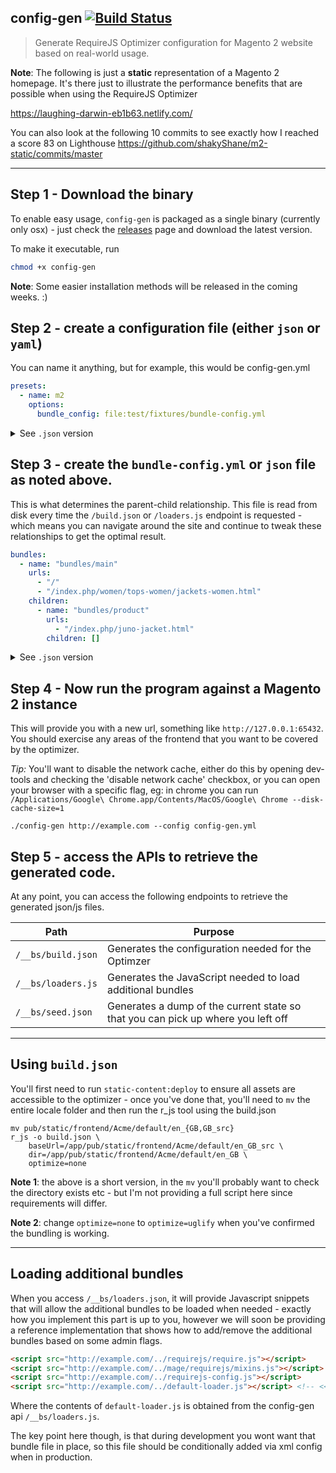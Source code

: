 ## config-gen [![Build Status](https://travis-ci.org/WeareJH/config-gen.svg?branch=master)](https://travis-ci.org/WeareJH/config-gen)

> Generate RequireJS Optimizer configuration for Magento 2 website based on real-world usage.


**Note**: The following is just a **static** representation of a Magento 2 homepage. It's there just to illustrate
the performance benefits that are possible when using the RequireJS Optimizer

https://laughing-darwin-eb1b63.netlify.com/

You can also look at the following 10 commits to see exactly how I reached a score 83 on Lighthouse https://github.com/shakyShane/m2-static/commits/master

---

## Step 1 - Download the binary

To enable easy usage, `config-gen` is packaged as a single binary (currently only osx) - just check
the [releases](https://github.com/shakyShane/config-gen/releases) page and download the latest version.

To make it executable, run

```sh
chmod +x config-gen
```

**Note**: Some easier installation methods will be released in the coming weeks. :)

## Step 2 - create a configuration file (either `json` or `yaml`)

You can name it anything, but for example, this would be config-gen.yml

```yml
presets:
  - name: m2
    options:
      bundle_config: file:test/fixtures/bundle-config.yml
```

<details>
  <summary>See <code>.json</code> version</summary><p>

    {
      "presets": [
        {
          "name": "m2",
          "options": {
            "bundle_config": "file:test/fixtures/bundle-config.json"
          }
        }
      ]
    }

</p>
</details>

## Step 3 - create the `bundle-config.yml` or `json` file as noted above.

This is what determines the parent-child relationship. This file is 
read from disk every time the `/build.json` or `/loaders.js` endpoint is
requested - which means you can navigate around the site and continue
to tweak these relationships to get the optimal result.

```yml
bundles:
  - name: "bundles/main"
    urls:
      - "/"
      - "/index.php/women/tops-women/jackets-women.html"
    children:
      - name: "bundles/product"
        urls:
          - "/index.php/juno-jacket.html"
        children: []
```

<details>
  <summary>See <code>.json</code> version</summary><p>

    {
      "bundles": [
        {
          "name": "bundles/main",
          "urls": [
            "/",
            "/index.php/women/tops-women/jackets-women.html"
          ],
          "children": [
            {
              "name": "bundles/product",
              "urls": [
                "/index.php/juno-jacket.html"
              ],
              "children": []
            }
          ]
        }
      ]
    }

</p>
</details>

## Step 4 - Now run the program against a Magento 2 instance

This will provide you with a new url, something like `http://127.0.0.1:65432`. You should
exercise any areas of the frontend that you want to be covered by the optimizer.

*Tip:* You'll want to disable the network cache, either do this by opening dev-tools and checking
the 'disable network cache' checkbox, or you can open your browser with a specific flag, eg: in chrome
you can run `/Applications/Google\ Chrome.app/Contents/MacOS/Google\ Chrome --disk-cache-size=1`

```
./config-gen http://example.com --config config-gen.yml
```

## Step 5 - access the APIs to retrieve the generated code.

At any point, you can access the following endpoints to retrieve the generated json/js files.

|Path|Purpose|
|---|---|
|`/__bs/build.json`|Generates the configuration needed for the Optimzer|
|`/__bs/loaders.js`|Generates the JavaScript needed to load additional bundles|
|`/__bs/seed.json`|Generates a dump of the current state so that you can pick up where you left off|

---

## Using `build.json`

You'll first need to run `static-content:deploy` to ensure all assets are accessible to the optimizer - 
once you've done that, you'll need to `mv` the entire locale folder and then run the r_js tool using the 
build.json

```
mv pub/static/frontend/Acme/default/en_{GB,GB_src}
r_js -o build.json \
    baseUrl=/app/pub/static/frontend/Acme/default/en_GB_src \
    dir=/app/pub/static/frontend/Acme/default/en_GB \
    optimize=none
```

**Note 1**: the above is a short version, in the `mv` you'll probably want to check the directory
exists etc - but I'm not providing a full script here since requirements will differ.

**Note 2**: change `optimize=none` to `optimize=uglify` when you've confirmed the bundling is working.

---

## Loading additional bundles

When you access `/__bs/loaders.json`, it will provide Javascript snippets that will allow the additional bundles
to be loaded when needed - exactly how you implement this part is up to you, however we will soon be providing a reference
implementation that shows how to add/remove the additional bundles based on some admin flags.

```html
<script src="http://example.com/../requirejs/require.js"></script>
<script src="http://example.com/../mage/requirejs/mixins.js"></script>
<script src="http://example.com/../requirejs-config.js"></script>
<script src="http://example.com/../default-loader.js"></script> <!-- <<<< this is the new file -->
```

Where the contents of `default-loader.js` is obtained from the config-gen api `/__bs/loaders.js`.

The key point here though, is that during development you wont want that bundle file in place, so this file
should be conditionally added via xml config when in production.
